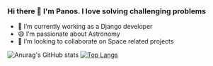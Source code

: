 ### Hi there 👋 I'm Panos. I love solving challenging problems

- 🔭 I’m currently working as a Django developer
- 😄 I’m passionate about Astronomy
- 👯 I’m looking to collaborate on Space related projects


![Anurag's GitHub stats](https://github-readme-stats.vercel.app/api?username=PanosDine&show_icons=true&theme=radical)
[![Top Langs](https://github-readme-stats.vercel.app/api/top-langs/?username=PanosDine&layout=compact)](https://github.com/anuraghazra/github-readme-stats)

<!--
**PanosDine/PanosDine** is a ✨ _special_ ✨ repository because its `README.md` (this file) appears on your GitHub profile.

Here are some ideas to get you started:

- 🔭 I’m currently working on ...
- 🌱 I’m currently learning ...
- 👯 I’m looking to collaborate on ...
- 🤔 I’m looking for help with ...
- 💬 Ask me about ...
- 📫 How to reach me: ...
- 😄 Pronouns: ...
- ⚡ Fun fact: ...
-->
